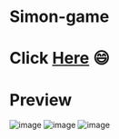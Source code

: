 # Simon-game
# Click <a href="https://shabari02.github.io/Simon-game/">Here</a> 😄

# Preview
![image](https://user-images.githubusercontent.com/83392438/181909610-b473470d-3a44-435a-85d7-0706947b6796.png)
![image](https://user-images.githubusercontent.com/83392438/181909633-d434b5b4-4c3f-43df-9364-fb2306172ee4.png)
![image](https://user-images.githubusercontent.com/83392438/181909652-5c351bbb-fb00-4bf8-a8e0-c31561cfad23.png)
